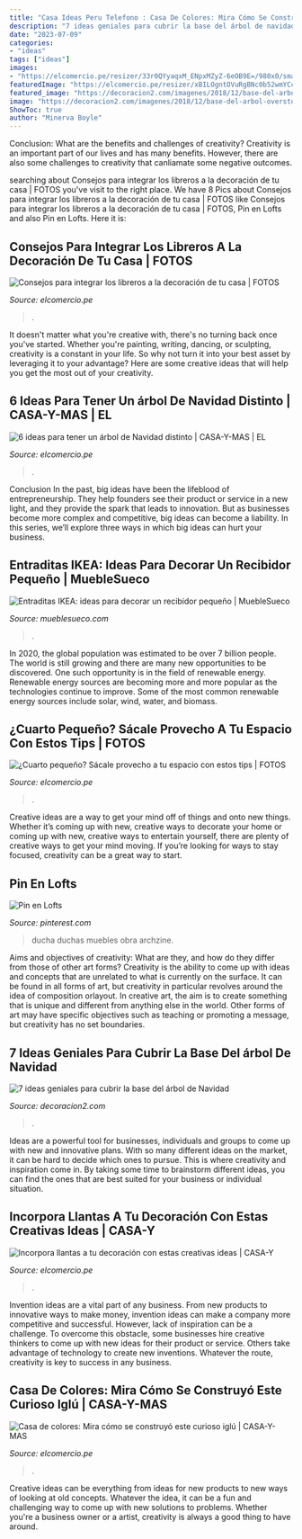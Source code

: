 ```yaml
---
title: "Casa Ideas Peru Telefono : Casa De Colores: Mira Cómo Se Construyó Este Curioso Iglú"
description: "7 ideas geniales para cubrir la base del árbol de navidad"
date: "2023-07-09"
categories:
- "ideas"
tags: ["ideas"]
images:
- "https://elcomercio.pe/resizer/33r0QYyaqxM_ENpxMZyZ-6eOB9E=/980x0/smart/filters:format(jpeg):quality(75)/arc-anglerfish-arc2-prod-elcomercio.s3.amazonaws.com/public/YJFG6DK26BHXHCXX2SR3CU3GC4.jpg"
featuredImage: "https://elcomercio.pe/resizer/xBILOgntOVuRgBNc0b52wmYCcow=/980x528/smart/filters:format(jpeg):quality(75)/arc-anglerfish-arc2-prod-elcomercio.s3.amazonaws.com/public/2SDSQXE3FREZ3MO7APMWWABITI.jpg"
featured_image: "https://decoracion2.com/imagenes/2018/12/base-del-arbol-overstock-2.jpg"
image: "https://decoracion2.com/imagenes/2018/12/base-del-arbol-overstock-2.jpg"
ShowToc: true
author: "Minerva Boyle"
---
```



Conclusion: What are the benefits and challenges of creativity?
Creativity is an important part of our lives and has many benefits. However, there are also some challenges to creativity that canliamate some negative outcomes.

	

		
searching about Consejos para integrar los libreros a la decoración de tu casa | FOTOS you've visit to the right place. We have 8 Pics about Consejos para integrar los libreros a la decoración de tu casa | FOTOS like Consejos para integrar los libreros a la decoración de tu casa | FOTOS, Pin en Lofts and also Pin en Lofts. Here it is:
		
    
## Consejos Para Integrar Los Libreros A La Decoración De Tu Casa | FOTOS

<img loading=lazy src="https://elcomercio.pe/resizer/2VCct562O3c6GZhXOrs6IBGpEAs=/980x0/smart/filters:format(jpeg):quality(75)/arc-anglerfish-arc2-prod-elcomercio.s3.amazonaws.com/public/CABRCT55KNFYDIFMQY327SSM3Y.jpg" onerror="this.onerror=null;this.src='https://tse3.mm.bing.net/th?id=OIP.cjRnUVJloh3YJXiNSE8QFQHaEQ&amp;pid=15.1';" alt="Consejos para integrar los libreros a la decoración de tu casa | FOTOS">

_Source: elcomercio.pe_

>. 

	

It doesn't matter what you're creative with, there's no turning back once you've started. Whether you're painting, writing, dancing, or sculpting, creativity is a constant in your life. So why not turn it into your best asset by leveraging it to your advantage? Here are some creative ideas that will help you get the most out of your creativity.

    
## 6 Ideas Para Tener Un árbol De Navidad Distinto | CASA-Y-MAS | EL

<img loading=lazy src="https://elcomercio.pe/resizer/xBILOgntOVuRgBNc0b52wmYCcow=/980x528/smart/filters:format(jpeg):quality(75)/arc-anglerfish-arc2-prod-elcomercio.s3.amazonaws.com/public/2SDSQXE3FREZ3MO7APMWWABITI.jpg" onerror="this.onerror=null;this.src='https://tse4.mm.bing.net/th?id=OIP.HxDA2rwdR9d-beY_Hl52hAHaD_&amp;pid=15.1';" alt="6 ideas para tener un árbol de Navidad distinto | CASA-Y-MAS | EL">

_Source: elcomercio.pe_

>. 

	

Conclusion
In the past, big ideas have been the lifeblood of entrepreneurship. They help founders see their product or service in a new light, and they provide the spark that leads to innovation. But as businesses become more complex and competitive, big ideas can become a liability. In this series, we’ll explore three ways in which big ideas can hurt your business.

    
## Entraditas IKEA: Ideas Para Decorar Un Recibidor Pequeño | MuebleSueco

<img loading=lazy src="http://mueblesueco.com/wp-content/uploads/2018/08/consola-ikea-entradita.jpg" onerror="this.onerror=null;this.src='https://tse4.mm.bing.net/th?id=OIP.w0Jk_iqYbvNDEZZ5T8sl2AHaFk&amp;pid=15.1';" alt="Entraditas IKEA: ideas para decorar un recibidor pequeño | MuebleSueco">

_Source: mueblesueco.com_

>. 

	

In 2020, the global population was estimated to be over 7 billion people. The world is still growing and there are many new opportunities to be discovered. One such opportunity is in the field of renewable energy. Renewable energy sources are becoming more and more popular as the technologies continue to improve. Some of the most common renewable energy sources include solar, wind, water, and biomass.

    
## ¿Cuarto Pequeño? Sácale Provecho A Tu Espacio Con Estos Tips | FOTOS

<img loading=lazy src="https://elcomercio.pe/resizer/33r0QYyaqxM_ENpxMZyZ-6eOB9E=/980x0/smart/filters:format(jpeg):quality(75)/arc-anglerfish-arc2-prod-elcomercio.s3.amazonaws.com/public/YJFG6DK26BHXHCXX2SR3CU3GC4.jpg" onerror="this.onerror=null;this.src='https://tse3.mm.bing.net/th?id=OIP.Aglur9lq7n3a4xjH3V7jUAHaEQ&amp;pid=15.1';" alt="¿Cuarto pequeño? Sácale provecho a tu espacio con estos tips | FOTOS">

_Source: elcomercio.pe_

>. 

	

Creative ideas are a way to get your mind off of things and onto new things. Whether it’s coming up with new, creative ways to decorate your home or coming up with new, creative ways to entertain yourself, there are plenty of creative ways to get your mind moving. If you’re looking for ways to stay focused, creativity can be a great way to start.

    
## Pin En Lofts

<img loading=lazy src="https://i.pinimg.com/736x/94/57/76/9457763ea5401d085dc4ec42c206374d.jpg" onerror="this.onerror=null;this.src='https://tse1.mm.bing.net/th?id=OIP.uMoWwNPJ9hxUFFoBkyL7zAHaKu&amp;pid=15.1';" alt="Pin en Lofts">

_Source: pinterest.com_

>ducha duchas muebles obra archzine. 

	

Aims and objectives of creativity: What are they, and how do they differ from those of other art forms?
Creativity is the ability to come up with ideas and concepts that are unrelated to what is currently on the surface. It can be found in all forms of art, but creativity in particular revolves around the idea of composition orlayout. In creative art, the aim is to create something that is unique and different from anything else in the world. Other forms of art may have specific objectives such as teaching or promoting a message, but creativity has no set boundaries.

    
## 7 Ideas Geniales Para Cubrir La Base Del árbol De Navidad

<img loading=lazy src="https://decoracion2.com/imagenes/2018/12/base-del-arbol-overstock-2.jpg" onerror="this.onerror=null;this.src='https://tse4.mm.bing.net/th?id=OIP.H9SFTXDdYwlaMusJqgG4ZQHaHa&amp;pid=15.1';" alt="7 ideas geniales para cubrir la base del árbol de Navidad">

_Source: decoracion2.com_

>. 

	

Ideas are a powerful tool for businesses, individuals and groups to come up with new and innovative plans. With so many different ideas on the market, it can be hard to decide which ones to pursue. This is where creativity and inspiration come in. By taking some time to brainstorm different ideas, you can find the ones that are best suited for your business or individual situation.

    
## Incorpora Llantas A Tu Decoración Con Estas Creativas Ideas | CASA-Y

<img loading=lazy src="https://elcomercio.pe/resizer/kAEh2Vp0wbAZh6ViMru8S7J35os=/980x528/smart/filters:format(jpeg):quality(75)/arc-anglerfish-arc2-prod-elcomercio.s3.amazonaws.com/public/QBJJNHIPHVDSXAH33AGXCM2WFU.jpg" onerror="this.onerror=null;this.src='https://tse1.mm.bing.net/th?id=OIP.vjHYOIqG9OkWld3l4gXZMgHaD_&amp;pid=15.1';" alt="Incorpora llantas a tu decoración con estas creativas ideas | CASA-Y">

_Source: elcomercio.pe_

>. 

	

Invention ideas are a vital part of any business. From new products to innovative ways to make money, invention ideas can make a company more competitive and successful. However, lack of inspiration can be a challenge. To overcome this obstacle, some businesses hire creative thinkers to come up with new ideas for their product or service. Others take advantage of technology to create new inventions. Whatever the route, creativity is key to success in any business.

    
## Casa De Colores: Mira Cómo Se Construyó Este Curioso Iglú | CASA-Y-MAS

<img loading=lazy src="https://elcomercio.pe/resizer/62ObD1qmz6-tNVMlOG_TBdY4jAw=/980x0/smart/filters:format(jpeg):quality(75)/arc-anglerfish-arc2-prod-elcomercio.s3.amazonaws.com/public/L5QLVG3PXVH4PPMO54FCBTPBGY.jpg" onerror="this.onerror=null;this.src='https://tse4.mm.bing.net/th?id=OIP.teISYvliYNMPWvtbrEmeaQHaEK&amp;pid=15.1';" alt="Casa de colores: Mira cómo se construyó este curioso iglú | CASA-Y-MAS">

_Source: elcomercio.pe_

>. 

	

Creative ideas can be everything from ideas for new products to new ways of looking at old concepts. Whatever the idea, it can be a fun and challenging way to come up with new solutions to problems. Whether you're a business owner or a artist, creativity is always a good thing to have around.

